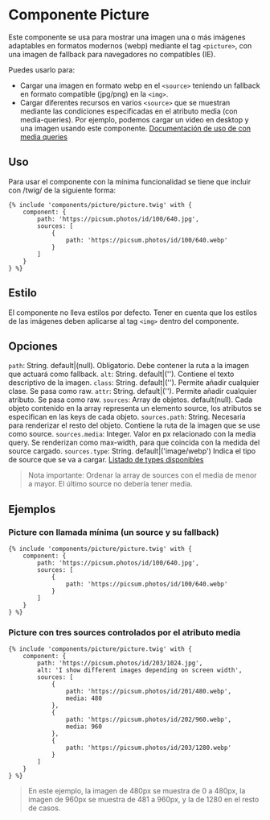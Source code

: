 # Componente Picture
Este componente se usa para mostrar una imagen una o más imágenes adaptables en formatos modernos (webp) mediante el tag `<picture>`, con una imagen de fallback para navegadores no compatibles (IE).

Puedes usarlo para:
* Cargar una imagen en formato webp en el `<source>` teniendo un fallback en formato compatible (jpg/png) en la `<img>`.
* Cargar diferentes recursos en varios `<source>` que se muestran mediante las condiciones especificadas en el atributo media (con media-queries). Por ejemplo, podemos cargar un video en desktop y una imagen usando este componente. [Documentación de uso de <source> con media queries](https://developer.mozilla.org/es/docs/Web/HTML/Elemento/picture#Ejemplos)

## Uso
Para usar el componente con la mínima funcionalidad se tiene que incluir con /twig/ de la siguiente forma:
```
{% include 'components/picture/picture.twig' with {
    component: {
        path: 'https://picsum.photos/id/100/640.jpg',
        sources: [ 
            {
                path: 'https://picsum.photos/id/100/640.webp'
            } 
        ]
    }
} %}
```

## Estilo
El componente no lleva estilos por defecto. Tener en cuenta que los estilos de las imágenes deben aplicarse al tag `<img>` dentro del componente.

## Opciones
`path`: String. default|(null). Obligatorio. Debe contener la ruta a la imagen que actuará como fallback.
`alt`: String. default|(''). Contiene el texto descriptivo de la imagen.
`class`: String. default|(''). Permite añadir cualquier clase. Se pasa como raw.
`attr`: String. default|(''). Permite añadir cualquier atributo. Se pasa como raw.
`sources`: Array de objetos. default(null). Cada objeto contenido en la array representa un elemento source, los atributos se especifican en las keys de cada objeto.
`sources.path`: String. Necesaria para renderizar el resto del objeto. Contiene la ruta de la imagen que se use como source.
`sources.media`: Integer. Valor en px relacionado con la media query. Se renderizan como max-width, para que coincida con la medida del source cargado.
`sources.type`: String. default|('image/webp') Indica el tipo de source que se va a cargar. [Listado de types disponibles](https://www.iana.org/assignments/media-types/media-types.xhtml#image)

> Nota importante: Ordenar la array de sources con el media de menor a mayor. El último source no debería tener media.

## Ejemplos
### Picture con llamada mínima (un source y su fallback)
```
{% include 'components/picture/picture.twig' with {
    component: {
        path: 'https://picsum.photos/id/100/640.jpg',
        sources: [ 
            {
                path: 'https://picsum.photos/id/100/640.webp'
            } 
        ]
    }
} %}
```

### Picture con tres sources controlados por el atributo media
```
{% include 'components/picture/picture.twig' with {
    component: {
        path: 'https://picsum.photos/id/203/1024.jpg',
        alt: 'I show different images depending on screen width',
        sources: [ 
            {
                path: 'https://picsum.photos/id/201/480.webp',
                media: 480
            },
            {
                path: 'https://picsum.photos/id/202/960.webp',
                media: 960
            },
            {
                path: 'https://picsum.photos/id/203/1280.webp'
            }
        ]
    }
} %}
```
> En este ejemplo, la imagen de 480px se muestra de 0 a 480px, la imagen de 960px se muestra de 481 a 960px, y la de 1280 en el resto de casos.